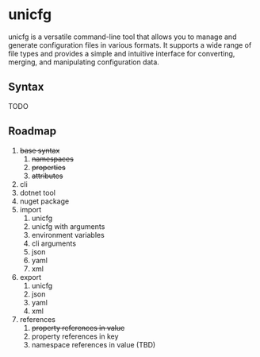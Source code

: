 # unicfg
unicfg is a versatile command-line tool that allows you to manage and generate configuration files in various formats. It supports a wide range of file types and provides a simple and intuitive interface for converting, merging, and manipulating configuration data.

## Syntax
TODO

## Roadmap
1. ~~base syntax~~
   1. ~~namespaces~~
   2. ~~properties~~
   3. ~~attributes~~
2. cli
3. dotnet tool
4. nuget package
5. import
   1. unicfg
   2. unicfg with arguments
   3. environment variables
   4. cli arguments
   5. json
   6. yaml
   7. xml
6. export
   1. unicfg
   2. json
   3. yaml
   4. xml
7. references
   1. ~~property references in value~~
   2. property references in key
   3. namespace references in value (TBD)
